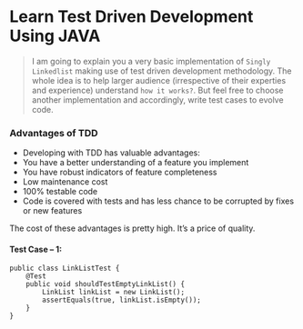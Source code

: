 # Learn Test Driven Development Using JAVA
> I am going to explain you a very basic implementation of `Singly Linkedlist` making use of test driven development methodology. The whole idea is to help larger audience (irrespective of their experties and experience) understand `how it works?`. But feel free to choose another implementation and accordingly, write test cases to evolve code.

### Advantages of TDD
- Developing with TDD has valuable advantages:
- You have a better understanding of a feature you implement
- You have robust indicators of feature completeness
- Low maintenance cost
- 100% testable code
- Code is covered with tests and has less chance to be corrupted by fixes or new features

The cost of these advantages is pretty high. It’s a price of quality.

#### Test Case – 1:
``` 
public class LinkListTest {
    @Test
    public void shouldTestEmptyLinkList() {
        LinkList linkList = new LinkList();
        assertEquals(true, linkList.isEmpty());
    }
}
```


